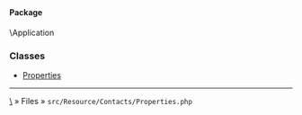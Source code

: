 ## 

#### Package
\Application







### Classes
* [Properties](classes/Properties)






***
[\\](Home) » Files » `src/Resource/Contacts/Properties.php`